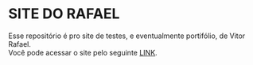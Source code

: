 <h1>SITE DO RAFAEL</h1>
<p>Esse repositório é pro site de testes, e eventualmente portifólio, de Vitor Rafael.
<br>Você pode acessar o site pelo seguinte <a href="https://flanderszao.github.io">LINK</a>.</p>
